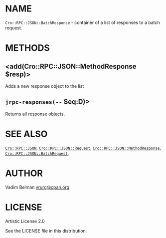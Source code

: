 NAME
====

`Cro::RPC::JSON::BatchResponse` - container of a list of responses to a batch request.

METHODS
=======

<add(Cro::RPC::JSON::MethodResponse $resp)>
-------------------------------------------

Adds a new response object to the list

`jrpc-responses(--` Seq:D)>
---------------------------

Returns all response objects.

SEE ALSO
========

[`Cro::RPC::JSON`](../JSON.md), [`Cro::RPC::JSON::Request`](Request.md), [`Cro::RPC::JSON::MethodResponse`](MethodResponse.md), [`Cro::RPC::JSON::BatchRequest`](BatchRequest.md),

AUTHOR
======

Vadim Belman <vrurg@cpan.org>

LICENSE
=======

Artistic License 2.0

See the LICENSE file in this distribution.


